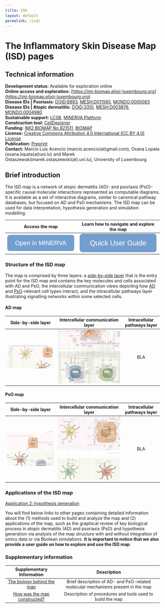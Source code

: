 ```yaml
--- 
title: ISD 
layout: default 
permalink: /isd/
--- 
```


# The Inflammatory Skin Disease Map (ISD) pages  


## Technical information

**Development status:** Available for exploration online  
**Online access and exploration:** [https://imi-biomap.elixir-luxembourg.org](https://imi-biomap.elixir-luxembourg.org)  
**Disease IDs | Psoriasis:** [DOID:8893](https://disease-ontology.org/?id=DOID:8893), [MESH:D011565](https://id.nlm.nih.gov/mesh/D011565.html), [MONDO:0005083](https://www.ebi.ac.uk/ols4/ontologies/mondo/classes/http%253A%252F%252Fpurl.obolibrary.org%252Fobo%252FMONDO_0005083)   
**Disease IDs | Atopic dermatitis:** [DOID:3310](https://disease-ontology.org/?id=DOID:3310), [MESH:D003876](https://www.ncbi.nlm.nih.gov/mesh/D003876), [MONDO:0004980](https://www.ebi.ac.uk/ols4/ontologies/mondo/classes/http%253A%252F%252Fpurl.obolibrary.org%252Fobo%252FMONDO_0004980)  
**Sustainable support:** [LCSB](http://wwwen.uni.lu/lcsb), [MINERVA Platform](https://minerva.pages.uni.lu/)   
**Construction tool:** [CellDesigner](https://www.celldesigner.org/)  
**Funding:** [IMI2 BIOMAP No 821511](https://www.imi.europa.eu/projects-results/project-factsheets/biomap), [BIOMAP](https://biomap-imi.eu/)  
**License:** [Creative Commons Attribution 4.0 International (CC BY 4.0) License](https://creativecommons.org/licenses/by/4.0/)  
**Publication:** [Preprint](https://www.biorxiv.org/content/10.1101/2025.02.28.640747v1])  
**Contact:** Marcio Luis Acencio (marcio.acencio(at)gmail.com), Oxana Lopata (oxana.lopata(at)uni.lu) and Marek Ostaszewski(marek.ostaszewski(at).uni.lu), University of Luxembourg     


## Brief introduction  

The ISD map is a network of atopic dermatitis (AD)- and psoriasis (PsO)-specific causal molecular interactions represented as computable diagrams. It is available as a set of interactive diagrams, similar to canonical pathway databases, but focused on AD and PsO mechanisms. The ISD map can be used for data interpretation, hypothesis generation and simulation modelling. 


| Access the map | Learn how to navigate and explore the map |
| :---: | :---: |
|[![Access and explore the map](/images/projects/openinminerva1.png)](https://imi-biomap.elixir-luxembourg.org/)| [![Access and explore the map](/images/projects/quick1.jpeg)](https://github.com/disease-maps/disease-maps.github.io/blob/master/pages/projects/isd_guide.md)|


### Structure of the ISD map

The map is comprised by three layers: a [side-by-side layer](https://imi-biomap.elixir-luxembourg.org/) that is the entry point for the ISD map and contains the key molecules and cells associated with AD and PsO, the intercellular communication views depicting how [AD](https://imi-biomap.elixir-luxembourg.org/minerva/index.html?id=ADmaps_10-02-2) and [PsO](https://imi-biomap.elixir-luxembourg.org/minerva/index.html?id=PsO_map)-relevant cell types interact, and the intracellular pathways layer illustrating signalling networks within some selected cells.  

#### AD map

| Side-by-side layer | Intercellular communication layer | Intracellular pathways layer |
| :---: | :---: | :---: |
| [![](/images/projects/adtop500.png)](https://imi-biomap.elixir-luxembourg.org/minerva/index.html?id=ISD_entry_level&perfectMatch=true&modelId=400&backgroundId=626&x=3741&y=1170&z=5.334467744964014) | [![](/images/projects/adcell500.png)](https://imi-biomap.elixir-luxembourg.org/minerva/index.html?id=ADmaps_10-02-25&perfectMatch=false&modelId=384&backgroundId=610&x=2973&y=2480.4999999989786&z=4) | BLA |

#### PsO map

| Side-by-side layer | Intercellular communication layer | Intracellular pathways layer |
| :---: | :---: | :---: |
|[![](/images/projects/psotop500.png)](https://imi-biomap.elixir-luxembourg.org/minerva/index.html?id=ISD_entry_level&perfectMatch=true&modelId=400&backgroundId=626&x=1242&y=1135&z=5.334467744964014) | [![](/images/projects/pso_cell_500.png)](https://imi-biomap.elixir-luxembourg.org/minerva/index.html?id=PsomapGlyphs3&perfectMatch=false&modelId=412&backgroundId=660&x=4118&y=7693&z=2.9547257721237843) | BLA |



### Applications of the ISD map

 [Application 2: hypothesis generation](isd_app2.md)  


You will find below links to other pages containing detailed information about the (1) methods used to build and analyze the map and (2) applications of the map, such as the graphical review of key biological process in atopic dermatitis (AD) and psoriasis (PsO) and hypothesis generation via analysis of the map structure with and without integration of omics data or via Boolean simulations. **It is important to notice that we also provide a user guide on how to explore and use the ISD map**.      


### Supplementary information

| Supplementary Information | Description |
| :---: | :---: |
| [The biology behind the map](isd_app1.md) | Brief description of AD- and PsO-related molecular mechanisms present in the map |
| [How was the map constructed?](isd_met.md) |  Description of procedures and tools used to build the map |







